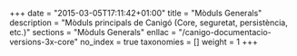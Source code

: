 +++
date        = "2015-03-05T17:11:42+01:00"
title       = "Mòduls Generals"
description = "Mòduls principals de Canigó (Core, seguretat, persistència, etc.)"
sections    = "Mòduls Generals"
enllac      = "/canigo-documentacio-versions-3x-core"
no_index 	= true
taxonomies  = []
weight      = 1
+++

